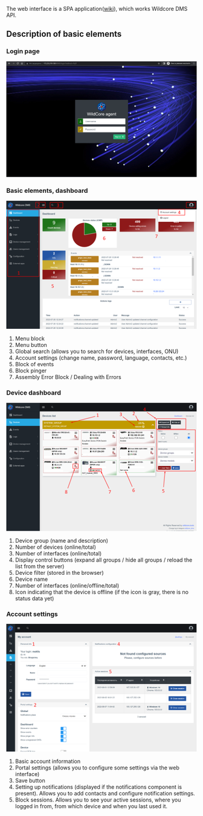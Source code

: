 The web interface is a SPA application([wiki](https://ru.wikipedia.org/wiki/%D0%9E%D0%B4%D0%BD%D0%BE%D1%81%D1%82%D1%80%D0%B0%D0%BD%D0%B8%D1%87%D0%BD%D0%BE%D0%B5_%D0%BF%D1%80%D0%B8%D0%BB%D0%BE%D0%B6%D0%B5%D0%BD%D0%B8%D0%B5)),
which works Wildcore DMS API.



## Description of basic elements
### Login page
![](../assets/incomming-page.png)

### Basic elements, dashboard
![](../assets/basic_web_panel.png)

1. Menu block
2. Menu button
3. Global search (allows you to search for devices, interfaces, ONU)
4. Account settings (change name, password, language, contacts, etc.)
5. Block of events
6. Block pinger
7. Assembly Error Block / Dealing with Errors

### Device dashboard
![](../assets/device_dashboard.png)

1. Device group (name and description)
2. Number of devices (online/total)
3. Number of interfaces (online/total)
4. Display control buttons (expand all groups / hide all groups / reload the list from the server)
5. Device filter (stored in the browser)
6. Device name
7. Number of interfaces (online/offline/total)
8. Icon indicating that the device is offline (if the icon is gray, there is no status data yet)

### Account settings
![](../assets/edit_account.png)

1. Basic account information
2. Portal settings (allows you to configure some settings via the web interface)
3. Save button
4. Setting up notifications (displayed if the notifications component is present). Allows you to add contacts and configure notification settings.
5. Block sessions. Allows you to see your active sessions, where you logged in from, from which device and when you last used it.

